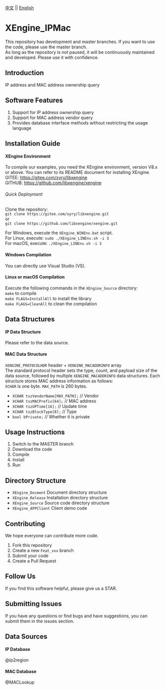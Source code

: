 [中文](README.md) || [English](README.en.md)  
# XEngine_IPMac
This repository has development and master branches. If you want to use the code, please use the master branch.  
As long as the repository is not paused, it will be continuously maintained and developed. Please use it with confidence.

## Introduction
IP address and MAC address ownership query  

## Software Features
1. Support for IP address ownership query
2. Support for MAC address vendor query
3. Provides database interface methods without restricting the usage language

## Installation Guide

#### XEngine Environment
To compile our examples, you need the XEngine environment, version V8.x or above. You can refer to its README document for installing XEngine.  
GITEE: https://gitee.com/xyry/libxengine  
GITHUB: https://github.com/libxengine/xengine

###### Quick Deployment
Clone the repository:  
`git clone https://gitee.com/xyry/libxengine.git`  
or  
`git clone https://github.com/libxengine/xengine.git`  

For Windows, execute the `XEngine_WINEnv.bat` script.  
For Linux, execute: `sudo ./XEngine_LINEnv.sh -i 3`  
For macOS, execute: `./XEngine_LINEnv.sh -i 3`

#### Windows Compilation
You can directly use Visual Studio (VS).

#### Linux or macOS Compilation
Execute the following commands in the `XEngine_Source` directory:  
`make` to compile  
`make FLAGS=InstallAll` to install the library  
`make FLAGS=CleanAll` to clean the compilation

## Data Structures
#### IP Data Structure
Please refer to the data source.

#### MAC Data Structure
`XENGINE_PROTOCOLHDR` header + `XENGINE_MACADDRINFO` array  
The standard protocol header sets the type, count, and payload size of the data source, followed by multiple `XENGINE_MACADDRINFO` data structures. Each structure stores MAC address information as follows:  
`XCHAR` is one byte. `MAX_PATH` is 260 bytes.  
- `XCHAR tszVendorName[MAX_PATH];`     // Vendor
- `XCHAR tszMACPrefix[64];`            // MAC address
- `XCHAR tszUPTime[16];`               // Update time
- `XCHAR tszBlockType[8];`             // Type
- `bool bPrivate;`                     // Whether it is private

## Usage Instructions

1. Switch to the MASTER branch
2. Download the code
3. Compile
4. Install
5. Run

## Directory Structure
- `XEngine_Docment`    Document directory structure  
- `XEngine_Release`    Installation directory structure  
- `XEngine_Source`     Source code directory structure  
- `XEngine_APPClient`  Client demo code  

## Contributing
We hope everyone can contribute more code.

1. Fork this repository
2. Create a new `Feat_xxx` branch
3. Submit your code
4. Create a Pull Request

## Follow Us
If you find this software helpful, please give us a STAR.

## Submitting Issues

If you have any questions or find bugs and have suggestions, you can submit them in the issues section.

## Data Sources
#### IP Database
@ip2region

#### MAC Database
@MACLookup
